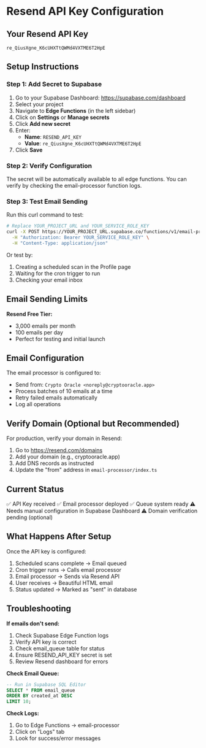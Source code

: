 # Resend API Key Configuration

## Your Resend API Key
```
re_QiusXgne_K6cUHXTtQWMd4VXTME6T2HpE
```

## Setup Instructions

### Step 1: Add Secret to Supabase

1. Go to your Supabase Dashboard: https://supabase.com/dashboard
2. Select your project
3. Navigate to **Edge Functions** (in the left sidebar)
4. Click on **Settings** or **Manage secrets**
5. Click **Add new secret**
6. Enter:
   - **Name**: `RESEND_API_KEY`
   - **Value**: `re_QiusXgne_K6cUHXTtQWMd4VXTME6T2HpE`
7. Click **Save**

### Step 2: Verify Configuration

The secret will be automatically available to all edge functions. You can verify by checking the email-processor function logs.

### Step 3: Test Email Sending

Run this curl command to test:

```bash
# Replace YOUR_PROJECT_URL and YOUR_SERVICE_ROLE_KEY
curl -X POST https://YOUR_PROJECT_URL.supabase.co/functions/v1/email-processor \
  -H "Authorization: Bearer YOUR_SERVICE_ROLE_KEY" \
  -H "Content-Type: application/json"
```

Or test by:
1. Creating a scheduled scan in the Profile page
2. Waiting for the cron trigger to run
3. Checking your email inbox

## Email Sending Limits

**Resend Free Tier:**
- 3,000 emails per month
- 100 emails per day
- Perfect for testing and initial launch

## Email Configuration

The email processor is configured to:
- Send from: `Crypto Oracle <noreply@cryptooracle.app>`
- Process batches of 10 emails at a time
- Retry failed emails automatically
- Log all operations

## Verify Domain (Optional but Recommended)

For production, verify your domain in Resend:

1. Go to https://resend.com/domains
2. Add your domain (e.g., cryptooracle.app)
3. Add DNS records as instructed
4. Update the "from" address in `email-processor/index.ts`

## Current Status

✅ API Key received
✅ Email processor deployed
✅ Queue system ready
⚠️ Needs manual configuration in Supabase Dashboard
⚠️ Domain verification pending (optional)

## What Happens After Setup

Once the API key is configured:
1. Scheduled scans complete → Email queued
2. Cron trigger runs → Calls email processor
3. Email processor → Sends via Resend API
4. User receives → Beautiful HTML email
5. Status updated → Marked as "sent" in database

## Troubleshooting

**If emails don't send:**
1. Check Supabase Edge Function logs
2. Verify API key is correct
3. Check email_queue table for status
4. Ensure RESEND_API_KEY secret is set
5. Review Resend dashboard for errors

**Check Email Queue:**
```sql
-- Run in Supabase SQL Editor
SELECT * FROM email_queue
ORDER BY created_at DESC
LIMIT 10;
```

**Check Logs:**
1. Go to Edge Functions → email-processor
2. Click on "Logs" tab
3. Look for success/error messages
